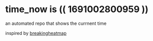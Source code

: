 # time_now is (( 1691002800959 ))

an automated repo that shows the currnent time

inspired by [breakingheatmap](https://github.com/breakingheatmap/breakingheatmap)